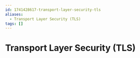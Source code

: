 ```yaml
---
id: 1741428617-transport-layer-security-tls
aliases:
  - Transport Layer Security (TLS)
tags: []
---
```


# Transport Layer Security (TLS)
